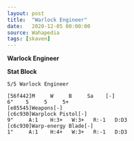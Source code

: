 ```yaml
---
layout: post
title:  "Warlock Engineer"
date:   2020-12-05 00:00:00
source: Wahapedia
tags: [skaven]
---
```


**Warlock Engineer**

**Stat Block**
```
5/5 Warlock Engineer
```

```
[56f442]M     W     B     Sa    [-]
6"    5     5     5+    
[e85545]Weapons[-]
[c6c930]Warplock Pistol[-]
9"     A:1    H:3+   W:3+   R:-1   D:D3  
[c6c930]Warp-energy Blade[-]
1"     A:1    H:4+   W:3+   R:-1   D:D3  
```
    
